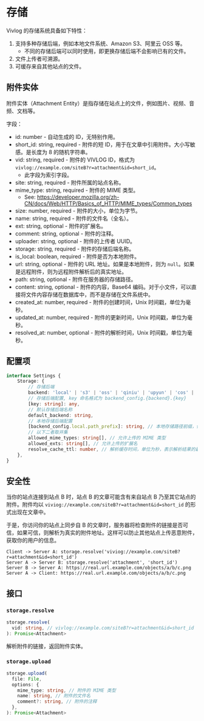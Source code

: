 # 存储

Vivlog 的存储系统具备如下特性：

1. 支持多种存储后端，例如本地文件系统、Amazon S3、阿里云 OSS 等。
    - 不同的存储后端可以同时使用，即更换存储后端不会影响已有的文件。
2. 文件上传者可溯源。
3. 可缓存来自其他站点的文件。

## 附件实体

附件实体（Attachment Entity）是指存储在站点上的文件，例如图片、视频、音频、文档等。

字段：

- id: number - 自动生成的 ID，无特别作用。
- short_id: string, required - 附件的短 ID，用于在文章中引用附件。大小写敏感。是长度为 8 的随机字符串。
- vid: string, required - 附件的 VIVLOG ID，格式为 `vivlog://example.com/siteB?r=attachment&id=short_id`。
  - 此字段为索引字段。
- site: string, required - 附件所属的站点名称。
- mime_type: string, required - 附件的 MIME 类型。
  - See: <https://developer.mozilla.org/zh-CN/docs/Web/HTTP/Basics_of_HTTP/MIME_types/Common_types>
- size: number, required - 附件的大小，单位为字节。
- name: string, required - 附件的文件名（全名）。
- ext: string, optional - 附件的扩展名。
- comment: string, optional - 附件的注释。
- uploader: string, optional - 附件的上传者 UUID。
- storage: string, required - 附件的存储后端名称。
- is_local: boolean, required - 附件是否为本地附件。
- url: string, optional - 附件的 URL 地址。如果是本地附件，则为 `null`。如果是远程附件，则为远程附件解析后的真实地址。
- path: string, optional - 附件在服务器的存储路径。
- content: string, optional - 附件的内容，Base64 编码。对于小文件，可以直接将文件内容存储在数据库中，而不是存储在文件系统中。
- created_at: number, required - 附件的创建时间，Unix 时间戳，单位为毫秒。
- updated_at: number, required - 附件的更新时间，Unix 时间戳，单位为毫秒。
- resolved_at: number, optional - 附件的解析时间，Unix 时间戳，单位为毫秒。

## 配置项

```ts
interface Settings {
    Storage: {
        // 存储后端
        backend: 'local' | 's3' | 'oss' | 'qiniu' | 'upyun' | 'cos' | 'minio' | 'custom'
        // 存储后端配置, key 命名格式为 backend_config.{backend}.{key}
        [key: string]: any,
        // 默认存储后端名称
        default_backend: string,
        // 本地存储后端配置
        [backend_config.local.path_prefix]: string, // 本地存储路径前缀，例如 /var/www/example.com/objects
        // 以下二者取并集
        allowed_mime_types: string[], // 允许上传的 MIME 类型
        allowed_exts: string[], // 允许上传的扩展名
        resolve_cache_ttl: number, // 解析缓存时间，单位为秒，表示解析结果的最大缓存时间
    },
}
```

## 安全性

当你的站点连接到站点 B 时，站点 B 的文章可能含有来自站点 B 乃至其它站点的附件。附件均以 `viviog://example.com/siteB?r=attachment&id=short_id` 的形式出现在文章中。

于是，你访问你的站点上同步自 B 的文章时，服务器将检查附件的链接是否可信，如果可信，则解析为真实的附件地址。这样可以防止其他站点上传恶意附件，获取你的用户的信息。

```
Client -> Server A: storage.resolve('viviog://example.com/siteB?r=attachment&id=short_id')
Server A -> Server B: storage.resolve('attachment', 'short_id')
Server B -> Server A: https://real.url.example.com/objects/a/b/c.png
Server A -> Client: https://real.url.example.com/objects/a/b/c.png
```

## 接口

### `storage.resolve`

```ts
storage.resolve(
  vid: string, // vivlog://example.com/siteB?r=attachment&id=short_id
): Promise<Attachment>
```

解析附件的链接，返回附件实体。

### `storage.upload`

```ts
storage.upload(
  file: File,
  options: {
    mime_type: string, // 附件的 MIME 类型
    name: string, // 附件的文件名
    comment?: string, // 附件的注释
  },
): Promise<Attachment>
```
